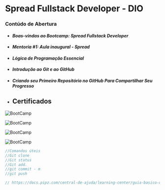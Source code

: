# **Spread Fullstack Developer - DIO**

### **Contúdo de Abertura**
* ####   _Boas-vindas ao Bootcamp: Spread Fullstack Developer_
* ####   _Mentoria #1: Aula inaugural - Spread_
* ####   _Lógica de Programação Essencial_
* ####   _Introdução ao Git e ao GitHub_
* ####   _Criando seu Primeiro Repositório no GitHub Para Compartilhar Seu Progresso_


* ##   **Certificados**
![BootCamp](https://hermes.digitalinnovation.one/certificates/cover/A945FA25.jpg)

![BootCamp](https://hermes.digitalinnovation.one/certificates/cover/AABCE592.jpg)

![BootCamp](https://hermes.digitalinnovation.one/certificates/cover/C4500706.jpg)

![BootCamp](https://hermes.digitalinnovation.one/certificates/cover/A38C528D.jpg)



~~~javascript
//Comandos úteis
//Git clone
//Git status
//Git add.
//git commit - m
//git push

// https://docs.pipz.com/central-de-ajuda/learning-center/guia-basico-de-markdown#open
~~~
